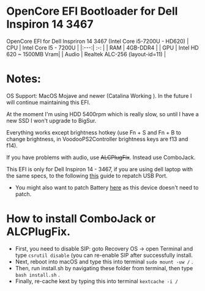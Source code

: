# OpenCore EFI Bootloader for Dell Inspiron 14 3467
OpenCore EFI for Dell Inspriron 14 3467 (Intel Core i5-7200U - HD620)
| CPU | Intel Core I5 - 7200U |
|:---:| :-:                   |
| RAM | 4GB-DDR4              |
| GPU | Intel HD 620 ~ 1500MB Vram|
| Audio | Realtek ALC-256 (layout-id=11) |
# Notes:
OS Support: MacOS Mojave and newer (Catalina Working ). In the future I will continue maintaining this EFI.

At the moment I'm using HDD 5400rpm which is really slow, so until I have a new SSD I won't upgrade to BigSur.

Everything works except brightness hotkey (use Fn + S and Fn + B to change brightness, in VoodooPS2Controller brightness keys are f13 and f14).

If you have problems with audio, use ~~ALCPlugFix~~. Instead use ComboJack.

This EFI is only for Dell Inspiron 14 - 3467, if you are using dell laptop with the same specs, to the following [this](https://dortania.github.io/OpenCore-Post-Install/usb/) guide to repatch USB Port.

* You might also want to patch Battery [here](https://dortania.github.io/OpenCore-Post-Install/laptop-specific/battery.html#dsdt-patching) as this device doesn't need to patch.

# How to install ComboJack or ALCPlugFix. 

* First, you need to disable SIP: goto Recovery OS -> open Terminal and type ``` csrutil disable ``` (you can re-enable SIP after successfully install.
* Next, reboot into macOS and type this into terminal ``` sudo mount -uw / ``` . 
* Then, run install.sh by navigating these folder from terminal, then type ``` bash install.sh ``` . 
* Finally, re-cache kext by typing this into terminal ``` kextcache -i / ```
